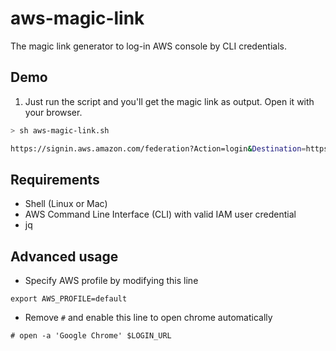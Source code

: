 # aws-magic-link

The magic link generator to log-in AWS console by CLI credentials.

## Demo

1. Just run the script and you'll get the magic link as output. Open it with your browser.

```bash
> sh aws-magic-link.sh

https://signin.aws.amazon.com/federation?Action=login&Destination=https://console.aws.amazon.com/&SigninToken=SUPER_LONG_TOKEN_COMES_HERE
```

## Requirements

- Shell (Linux or Mac)
- AWS Command Line Interface (CLI) with valid IAM user credential
- jq

## Advanced usage

- Specify AWS profile by modifying this line

```bsah
export AWS_PROFILE=default
```

- Remove `#` and enable this line to open chrome automatically

```bsah
# open -a 'Google Chrome' $LOGIN_URL
```
